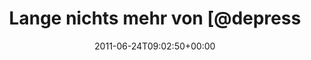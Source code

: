 ---
retweeted: false
source: <a href="http://twitter.com" rel="nofollow">Twitter Web Client</a>
entities:
  hashtags: []
  symbols: []
  user_mentions:
  - name: Depressed Cat
    screen_name: depressed_cat
    indices:
    - '22'
    - '36'
    id_str: '279482611'
    id: '279482611'
  urls: []
display_text_range:
- '0'
- '62'
favorite_count: '0'
id_str: '84184697671921664'
truncated: false
retweet_count: '0'
id: '84184697671921664'
created_at: Fri Jun 24 09:02:50 +0000 2011
favorited: false
full_text: Lange nichts mehr von [@depressed_cat](https://twitter.com/depressed_cat)
  gehört. Mache mir Sorgen.
lang: de
tags:
- pesos:twitter
date: '2011-06-24T09:02:50+00:00'
src: https://twitter.com/bascht/status/84184697671921664
original_url: https://twitter.com/bascht/status/84184697671921664
type: twitter_tweet
text: Lange nichts mehr von [@depressed_cat](https://twitter.com/depressed_cat) gehört.
  Mache mir Sorgen.
title: Lange nichts mehr von [@depress

---